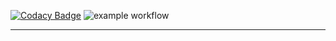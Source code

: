 [![Codacy Badge](https://app.codacy.com/project/badge/Grade/c1653045e04e437a87bc02dc756674fd)](https://app.codacy.com/gh/Craevan/RestVoting/dashboard?utm_source=gh&utm_medium=referral&utm_content=&utm_campaign=Badge_grade)
![example workflow](https://github.com/Craevan/RestVoting/actions/workflows/maven.yml/badge.svg?event=push)
___
